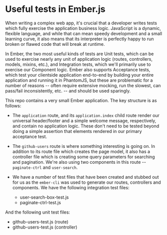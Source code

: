 # Useful tests in Ember.js

When writing a complex web app, it's crucial that a developer writes tests which fully exercise the application business logic. JavaScript is a dynamic, flexible language, and while that can mean speedy development and a small learning curve, it also means that its interpreter is perfectly happy to run broken or flawed code that will break at runtime.

In Ember, the two most useful kinds of tests are Unit tests, which can be used to exercise nearly any unit of application logic (routes, controllers, models, mixins, etc.), and Integration tests, which we'll primarily use to exercise our Component logic. Ember also supports Acceptance tests, which test your clientside application end-to-end by building your entire application and running it in PhantomJS, but these are problematic for a number of reasons -- often require extensive mocking, run the slowest, can pass/fail inconsistently, etc. -- and should be used sparingly.

This repo contains a very small Ember application. The key structure is as follows:

* The `application` route, and its `application.index` child route render our universal header/footer and a simple welcome message, respectively, and contain no application logic. These don't need to be tested beyond doing a simple assertion that elements rendered in our primary acceptance test.

* The `github-users` route is where something interesting is going on. In addition to its route file which creates the page model, it also has a controller file which is creating some query parameters for searching and pagination. We're also using two components in this route -- `paginate-ctrl` and `user-search`.

* We have a number of test files that have been created and stubbed out for us as the `ember-cli` was used to generate our routes, controllers and components. We have the following integration test files:

  * user-search-box-test.js
  * paginate-ctrl-test.js

And the following unit test files:

  * github-users-test.js (route)
  * github-users-test.js (controller)

